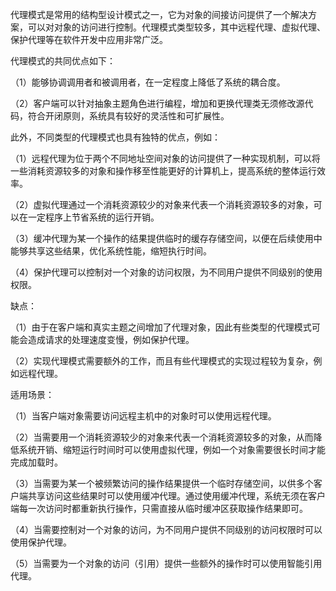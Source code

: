 代理模式是常用的结构型设计模式之一，它为对象的间接访问提供了一个解决方案，可以对对象的访问进行控制。代理模式类型较多，其中远程代理、虚拟代理、保护代理等在软件开发中应用非常广泛。

代理模式的共同优点如下：

（1）能够协调调用者和被调用者，在一定程度上降低了系统的耦合度。

（2）客户端可以针对抽象主题角色进行编程，增加和更换代理类无须修改源代码，符合开闭原则，系统具有较好的灵活性和可扩展性。

此外，不同类型的代理模式也具有独特的优点，例如：

（1）远程代理为位于两个不同地址空间对象的访问提供了一种实现机制，可以将一些消耗资源较多的对象和操作移至性能更好的计算机上，提高系统的整体运行效率。

（2）虚拟代理通过一个消耗资源较少的对象来代表一个消耗资源较多的对象，可以在一定程序上节省系统的运行开销。

（3）缓冲代理为某一个操作的结果提供临时的缓存存储空间，以便在后续使用中能够共享这些结果，优化系统性能，缩短执行时间。

（4）保护代理可以控制对一个对象的访问权限，为不同用户提供不同级别的使用权限。

缺点：

（1）由于在客户端和真实主题之间增加了代理对象，因此有些类型的代理模式可能会造成请求的处理速度变慢，例如保护代理。

（2）实现代理模式需要额外的工作，而且有些代理模式的实现过程较为复杂，例如远程代理。

适用场景：

（1）当客户端对象需要访问远程主机中的对象时可以使用远程代理。

（2）当需要用一个消耗资源较少的对象来代表一个消耗资源较多的对象，从而降低系统开销、缩短运行时间时可以使用虚拟代理，例如一个对象需要很长时间才能完成加载时。

（3）当需要为某一个被频繁访问的操作结果提供一个临时存储空间，以供多个客户端共享访问这些结果时可以使用缓冲代理。通过使用缓冲代理，系统无须在客户端每一次访问时都重新执行操作，只需直接从临时缓冲区获取操作结果即可。

（4）当需要控制对一个对象的访问，为不同用户提供不同级别的访问权限时可以使用保护代理。

（5）当需要为一个对象的访问（引用）提供一些额外的操作时可以使用智能引用代理。